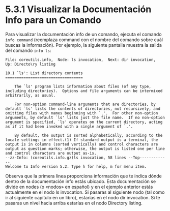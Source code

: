 # 5.3.1 Visualizar la Documentación Info para un Comando
Para visualizar la documentación info de un comando, ejecuta el comando `info command` (reemplaza command con el nombre del comando sobre cuál buscas la información). Por ejemplo, la siguiente pantalla muestra la salida del comando `info ls`:
```shell-session
File: coreutils.info,  Node: ls invocation,  Next: dir invocation,  Up: Directo\ry listing                                                                      
                                                                       
10.1 `ls': List directory contents                                     
==================================                                              
                                                                      
    The `ls' program lists information about files (of any type, including directories).  Options and file arguments can be intermixed arbitrarily, as usual.                                                          
                                                                       
    For non-option command-line arguments that are directories, by    
default `ls' lists the contents of directories, not recursively, and   
omitting files with names beginning with `.'.  For other non-option    
arguments, by default `ls' lists just the file name.  If no non-option 
argument is specified, `ls' operates on the current directory, acting  
as if it had been invoked with a single argument of `.'.                        
                                                                       
    By default, the output is sorted alphabetically, according to the  
locale settings in effect.(1) If standard output is a terminal, the    
output is in columns (sorted vertically) and control characters are    
output as question marks; otherwise, the output is listed one per line 
and control characters are output as-is.                              
--zz-Info: (coreutils.info.gz)ls invocation, 58 lines --Top-------------
Welcome to Info version 5.2. Type h for help, m for menu item.
```

Observa que la primera línea proporciona información que te indica dónde dentro de la documentación info estás ubicado. Esta documentación se divide en nodes (o «nodos» en español) y en el ejemplo anterior estás actualmente en el nodo ls invocation. Si pasaras al siguiente nodo (tal como ir al siguiente capítulo en un libro), estarías en el nodo dir invocation. Si te pasaras un nivel hacia arriba estarías en el nodo Directory listing.